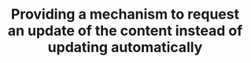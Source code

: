 ---
title: Providing a mechanism to request an update of the content instead of updating automatically
description: ""
url: https://www.w3.org/TR/WCAG20-TECHS/G76.html
---